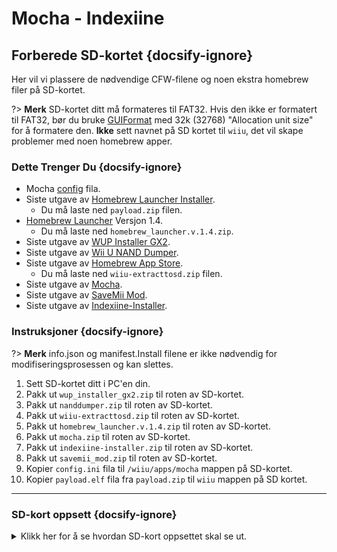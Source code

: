# Mocha - Indexiine

## Forberede SD-kortet {docsify-ignore}

Her vil vi plassere de nødvendige CFW-filene og noen ekstra homebrew filer på SD-kortet.

?> **Merk** SD-kortet ditt må formateres til FAT32. Hvis den ikke er formatert til FAT32, bør du bruke [GUIFormat](http://ridgecrop.co.uk/index.htm?guiformat.htm) med 32k (32768) "Allocation unit size" for å formatere den. **Ikke** sett navnet på SD kortet til `wiiu`, det vil skape problemer med noen homebrew apper.

### Dette Trenger Du {docsify-ignore}

- Mocha <a href="docs/files/config.ini" download>config</a> fila.
- Siste utgave av [Homebrew Launcher Installer](https://github.com/wiiu-env/homebrew_launcher_installer/releases/latest).
  - Du må laste ned `payload.zip` filen.
- [Homebrew Launcher](https://github.com/dimok789/homebrew_launcher/releases/tag/1.4) Versjon 1.4.
  - Du må laste ned `homebrew_launcher.v.1.4.zip`.
- Siste utgave av [WUP Installer GX2](https://wiiubru.com/appstore/zips/wup_installer_gx2.zip).
- Siste utgave av [Wii U NAND Dumper](https://wiiubru.com/appstore/zips/nanddumper.zip).
- Siste utgave av [Homebrew App Store](https://github.com/vgmoose/hbas/releases/latest).
  - Du må laste ned `wiiu-extracttosd.zip` filen.
- Siste utgave av [Mocha](https://wiiubru.com/appstore/zips/mocha.zip).
- Siste utgave av <a href="docs/files/SaveMii_Mod.zip" download>SaveMii Mod</a>.
- Siste utgave av [Indexiine-Installer](https://github.com/GaryOderNichts/indexiine-installer/releases/latest).

### Instruksjoner {docsify-ignore}

?> **Merk** info.json og manifest.Install filene er ikke nødvendig for modifiseringsprosessen og kan slettes.

1. Sett SD-kortet ditt i PC'en din.
1. Pakk ut `wup_installer_gx2.zip` til roten av SD-kortet.
1. Pakk ut `nanddumper.zip` til roten av SD-kortet.
1. Pakk ut `wiiu-extracttosd.zip` til roten av SD-kortet.
1. Pakk ut `homebrew_launcher.v.1.4.zip` til roten av SD-kortet.
1. Pakk ut `mocha.zip` til roten av SD-kortet.
1. Pakk ut `indexiine-installer.zip` til roten av SD-kortet.
1. Pakk ut `savemii_mod.zip` til roten av SD-kortet.
1. Kopier `config.ini` fila til `/wiiu/apps/mocha` mappen på SD-kortet.
1. Kopier `payload.elf` fila fra `payload.zip` til `wiiu` mappen på SD kortet.
----------

### SD-kort oppsett {docsify-ignore}

<details>
<summary>Klikk her for å se hvordan SD-kort oppsettet skal se ut.</summary>

```
💾sd:
 ┗ 📂wiiu
   ┣ 📂apps
   ┃ ┣ 📂homebrew_launcher
   ┃ ┃ ┣ 📜homebrew_launcher.elf
   ┃ ┃ ┣ 📜icon.png
   ┃ ┃ ┗ 📜meta.xml
   ┃ ┗ (Alle abdre apper som disc2app, nanddumper, etc. skal være her også)
   ┗ 📜payload.elf
```

</details>
